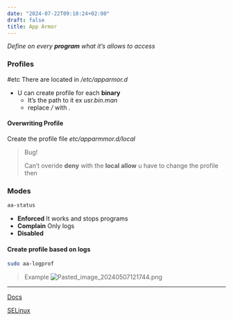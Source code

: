 ```yaml
---
date: "2024-07-22T09:10:24+02:00"
draft: false
title: App Armor
---
```


*Define on every **program** what it’s allows to access*

### Profiles

#etc There are located in */etc/apparmor.d*

-   U can create profile for each **binary**
    -   It’s the path to it ex *usr.bin.man*
    -   replace */* with *.*

#### Overwriting Profile

Create the profile file *etc/apparmmor.d/local*

> Bug!
>
> Can’t overide **deny** with the **local allow** u have to change the
> profile then

### Modes

``` bash
aa-status
```

-   **Enforced** It works and stops programs
-   **Complain** Only logs
-   **Disabled**

#### Create profile based on logs

``` bash
sudo aa-logprof
```

> Example
> ![Pasted_image_20240507121744.png](/Notes/Pasted_image_20240507121744.png)

------------------------------------------------------------------------

[Docs](https://www.youtube.com/watch?v:%20XP-N22hjijo&list=PL78ppT-_wOmuwT9idLvuoKOn6UYurFKCp&index=39)

[SELinux](/Notes/posts/SELinux)
